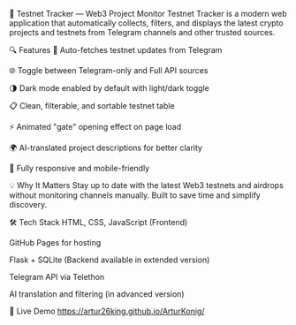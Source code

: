 🚀 Testnet Tracker — Web3 Project Monitor
Testnet Tracker is a modern web application that automatically collects, filters, and displays the latest crypto projects and testnets from Telegram channels and other trusted sources.

🔍 Features
📡 Auto-fetches testnet updates from Telegram

🌐 Toggle between Telegram-only and Full API sources

🌗 Dark mode enabled by default with light/dark toggle

📋 Clean, filterable, and sortable testnet table

⚡ Animated "gate" opening effect on page load

🌍 AI-translated project descriptions for better clarity

📱 Fully responsive and mobile-friendly

💡 Why It Matters
Stay up to date with the latest Web3 testnets and airdrops without monitoring channels manually. Built to save time and simplify discovery.

🛠️ Tech Stack
HTML, CSS, JavaScript (Frontend)

GitHub Pages for hosting

Flask + SQLite (Backend available in extended version)

Telegram API via Telethon

AI translation and filtering (in advanced version)

🔗 Live Demo
https://artur26king.github.io/ArturKonig/
